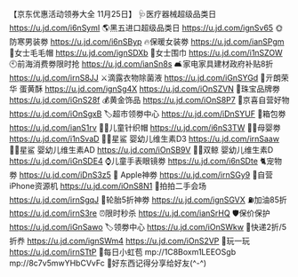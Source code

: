 【京东优惠活动领券大全 11月25日】
🩺医疗器械超级品类日
https://u.jd.com/i6nSymI
🌎黑五进口超级品类日
https://u.jd.com/ignSv65
🌞防寒男装劵
https://u.jd.com/i6nSByp
🔥保暖女装劵
https://u.jd.com/ianSPgm
👒女士毛毛帽
https://u.jd.com/ignSDXb
🧣女士围巾
https://u.jd.com/i1nSZOW
🕙前海消费劵限时抢
https://u.jd.com/ianSn8s
🛋家电家具建材政府补贴8折
https://u.jd.com/irnS8JJ
⚔滴露衣物除菌液
https://u.jd.com/iGnSYGd
🍰亓朗荣华 蛋黄酥
https://u.jd.com/ignSg4X
https://u.jd.com/iOnSZVN
💎珠宝品牌劵
https://u.jd.com/iGnS28f
💰黄金饰品
https://u.jd.com/iOnS8P7
🏪京喜自营好物
https://u.jd.com/iOnSgxB
🏷超市领劵中心
https://u.jd.com/iDnSYUF
👜箱包劵
https://u.jd.com/ianS1rv
👶🏻儿童针织帽
https://u.jd.com/i6nS3TW
👶🏻母婴劵
https://u.jd.com/i1nSvaD
👶🏻星鲨 婴幼儿维生素D3
https://u.jd.com/irnSaaw
👶🏻星鲨 婴幼儿维生素AD
https://u.jd.com/iOnSB9V
👶🏻双鲸 婴幼儿维生素D
https://u.jd.com/iGnSDE4
⌚儿童手表眼镜劵
https://u.jd.com/i6nSDte
🐈宠物劵
https://u.jd.com/iDnS3z5
 Apple神劵
https://u.jd.com/irnSGy9
📱自营iPhone资源机
https://u.jd.com/iOnS8N1
📱拍拍二手会场
https://u.jd.com/irnSgqJ
🛞轮胎5折神劵
https://u.jd.com/ignSGVX
⛽加油85折
https://u.jd.com/irnS3re
⏰限时秒杀
https://u.jd.com/ianSrHQ
🛡保价保护
https://u.jd.com/iGnSawo
🏷领劵中心
https://u.jd.com/iOnSWkw
🚚快递2折/5折奍
https://u.jd.com/ignSWm4
https://u.jd.com/iOnS2VP
🎰玩一玩
https://u.jd.com/irnSTtP
🧧每日小虹苞
mp://1C8Boxm1LEEOSgb
mp://8c7v5mwYHbCVvFc
🌟好东西记得分享给好友(^-^)